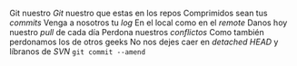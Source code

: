 Git nuestro 
*Git* nuestro que estas en los repos
Comprimidos sean tus *commits* 
Venga a nosotros tu *log* 
En el local como en el *remote* 
Danos hoy nuestro *pull* de cada día
Perdona nuestros *conflictos* 
Como también perdonamos los de otros 
geeks 
No nos dejes caer en *detached HEAD* 
y líbranos de *SVN*
`git commit --amend` 

